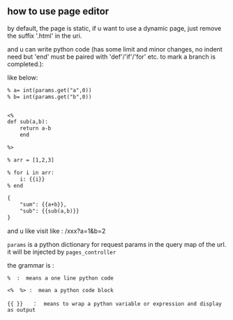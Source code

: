 ## how to use page editor

by default, the page is static, if u want to use a dynamic page,
just remove the suffix '.html' in the uri.

and u can write python code (has some limit and minor changes, no indent need but 
'end' must be paired with 'def'/'if'/'for' etc. to mark a branch is completed.):

like below:

```txt
% a= int(params.get("a",0))
% b= int(params.get("b",0))


<%
def sub(a,b):
    return a-b
    end

%>

% arr = [1,2,3]

% for i in arr:
    i: {{i}}
% end

{
    "sum": {{a+b}},
    "sub": {{sub(a,b)}}
}


```
and u like visit like : /xxx?a=1&b=2


`params` is a python dictionary for request params in the query map of the url.
it will be injected by `pages_controller`


the grammar is :

```text
%  :  means a one line python code

<%  %> :  mean a python code block

{{ }}   ：  means to wrap a python variable or expression and display as output

```